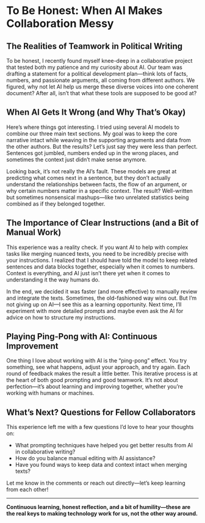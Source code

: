 # To Be Honest: When AI Makes Collaboration Messy

## The Realities of Teamwork in Political Writing
To be honest, I recently found myself knee-deep in a collaborative project that tested both my patience and my curiosity about AI. Our team was drafting a statement for a political development plan—think lots of facts, numbers, and passionate arguments, all coming from different authors. We figured, why not let AI help us merge these diverse voices into one coherent document? After all, isn’t that what these tools are supposed to be good at?

## When AI Gets It Wrong (and Why That’s Okay)
Here’s where things got interesting. I tried using several AI models to combine our three main text sections. My goal was to keep the core narrative intact while weaving in the supporting arguments and data from the other authors. But the results? Let’s just say they were less than perfect. Sentences got jumbled, numbers ended up in the wrong places, and sometimes the context just didn’t make sense anymore.

Looking back, it’s not really the AI’s fault. These models are great at predicting what comes next in a sentence, but they don’t actually understand the relationships between facts, the flow of an argument, or why certain numbers matter in a specific context. The result? Well-written but sometimes nonsensical mashups—like two unrelated statistics being combined as if they belonged together.

## The Importance of Clear Instructions (and a Bit of Manual Work)
This experience was a reality check. If you want AI to help with complex tasks like merging nuanced texts, you need to be incredibly precise with your instructions. I realized that I should have told the model to keep related sentences and data blocks together, especially when it comes to numbers. Context is everything, and AI just isn’t there yet when it comes to understanding it the way humans do.

In the end, we decided it was faster (and more effective) to manually review and integrate the texts. Sometimes, the old-fashioned way wins out. But I’m not giving up on AI—I see this as a learning opportunity. Next time, I’ll experiment with more detailed prompts and maybe even ask the AI for advice on how to structure my instructions.

## Playing Ping-Pong with AI: Continuous Improvement
One thing I love about working with AI is the “ping-pong” effect. You try something, see what happens, adjust your approach, and try again. Each round of feedback makes the result a little better. This iterative process is at the heart of both good prompting and good teamwork. It’s not about perfection—it’s about learning and improving together, whether you’re working with humans or machines.

## What’s Next? Questions for Fellow Collaborators
This experience left me with a few questions I’d love to hear your thoughts on:
- What prompting techniques have helped you get better results from AI in collaborative writing?
- How do you balance manual editing with AI assistance?
- Have you found ways to keep data and context intact when merging texts?

Let me know in the comments or reach out directly—let’s keep learning from each other!

---

**Continuous learning, honest reflection, and a bit of humility—these are the real keys to making technology work for us, not the other way around.**
